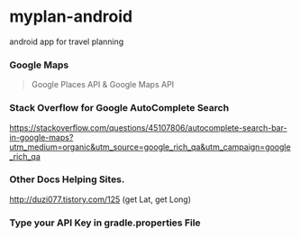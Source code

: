 # myplan-android
android app for travel planning

### Google Maps
> Google Places API & Google Maps API

### Stack Overflow for Google AutoComplete Search
https://stackoverflow.com/questions/45107806/autocomplete-search-bar-in-google-maps?utm_medium=organic&utm_source=google_rich_qa&utm_campaign=google_rich_qa

### Other Docs Helping Sites.
http://duzi077.tistory.com/125 (get Lat, get Long)


### Type your API Key in gradle.properties File

